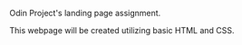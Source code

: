 Odin Project's landing page assignment.

This webpage will be created utilizing basic HTML and CSS.

